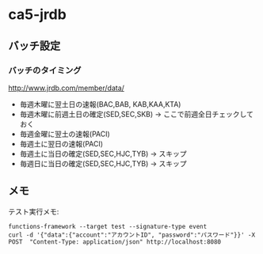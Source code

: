 # ca5-jrdb


## バッチ設定
### バッチのタイミング
http://www.jrdb.com/member/data/

- 毎週木曜に翌土日の速報(BAC,BAB, KAB,KAA,KTA)
- 毎週木曜に前週土日の確定(SED,SEC,SKB)
    → ここで前週全日チェックしておく
- 毎週金曜に翌土の速報(PACI)
- 毎週土に翌日の速報(PACI)
- 毎週土に当日の確定(SED,SEC,HJC,TYB)
    → スキップ
- 毎週日に当日の確定(SED,SEC,HJC,TYB)
    → スキップ

## メモ
テスト実行メモ:

```
functions-framework --target test --signature-type event
curl -d '{"data":{"account":"アカウントID", "password":"パスワード"}}' -X POST  "Content-Type: application/json" http://localhost:8080
```


